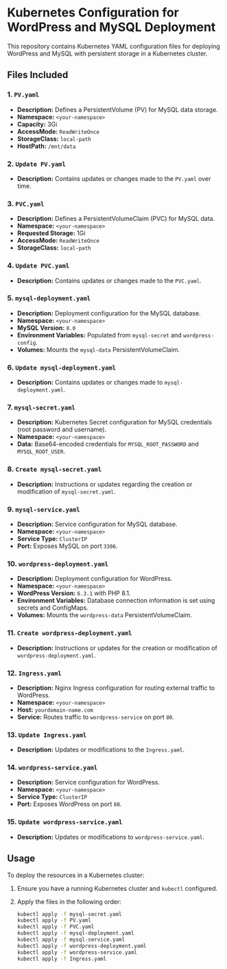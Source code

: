 # Kubernetes Configuration for WordPress and MySQL Deployment

This repository contains Kubernetes YAML configuration files for deploying WordPress and MySQL with persistent storage in a Kubernetes cluster.

## Files Included

### 1. `PV.yaml`
- **Description:** Defines a PersistentVolume (PV) for MySQL data storage.
- **Namespace:** `<your-namespace>`
- **Capacity:** 3Gi
- **AccessMode:** `ReadWriteOnce`
- **StorageClass:** `local-path`
- **HostPath:** `/mnt/data`

### 2. `Update PV.yaml`
- **Description:** Contains updates or changes made to the `PV.yaml` over time.

### 3. `PVC.yaml`
- **Description:** Defines a PersistentVolumeClaim (PVC) for MySQL data.
- **Namespace:** `<your-namespace>`
- **Requested Storage:** 1Gi
- **AccessMode:** `ReadWriteOnce`
- **StorageClass:** `local-path`

### 4. `Update PVC.yaml`
- **Description:** Contains updates or changes made to the `PVC.yaml`.

### 5. `mysql-deployment.yaml`
- **Description:** Deployment configuration for the MySQL database.
- **Namespace:** `<your-namespace>`
- **MySQL Version:** `8.0`
- **Environment Variables:** Populated from `mysql-secret` and `wordpress-config`.
- **Volumes:** Mounts the `mysql-data` PersistentVolumeClaim.

### 6. `Update mysql-deployment.yaml`
- **Description:** Contains updates or changes made to `mysql-deployment.yaml`.

### 7. `mysql-secret.yaml`
- **Description:** Kubernetes Secret configuration for MySQL credentials (root password and username).
- **Namespace:** `<your-namespace>`
- **Data:** Base64-encoded credentials for `MYSQL_ROOT_PASSWORD` and `MYSQL_ROOT_USER`.

### 8. `Create mysql-secret.yaml`
- **Description:** Instructions or updates regarding the creation or modification of `mysql-secret.yaml`.

### 9. `mysql-service.yaml`
- **Description:** Service configuration for MySQL database.
- **Namespace:** `<your-namespace>`
- **Service Type:** `ClusterIP`
- **Port:** Exposes MySQL on port `3306`.

### 10. `wordpress-deployment.yaml`
- **Description:** Deployment configuration for WordPress.
- **Namespace:** `<your-namespace>`
- **WordPress Version:** `6.3.1` with PHP 8.1.
- **Environment Variables:** Database connection information is set using secrets and ConfigMaps.
- **Volumes:** Mounts the `wordpress-data` PersistentVolumeClaim.

### 11. `Create wordpress-deployment.yaml`
- **Description:** Instructions or updates for the creation or modification of `wordpress-deployment.yaml`.

### 12. `Ingress.yaml`
- **Description:** Nginx Ingress configuration for routing external traffic to WordPress.
- **Namespace:** `<your-namespace>`
- **Host:** `yourdomain-name.com`
- **Service:** Routes traffic to `wordpress-service` on port `80`.

### 13. `Update Ingress.yaml`
- **Description:** Updates or modifications to the `Ingress.yaml`.

### 14. `wordpress-service.yaml`
- **Description:** Service configuration for WordPress.
- **Namespace:** `<your-namespace>`
- **Service Type:** `ClusterIP`
- **Port:** Exposes WordPress on port `80`.

### 15. `Update wordpress-service.yaml`
- **Description:** Updates or modifications to `wordpress-service.yaml`.

## Usage

To deploy the resources in a Kubernetes cluster:

1. Ensure you have a running Kubernetes cluster and `kubectl` configured.
2. Apply the files in the following order:

   ```bash
   kubectl apply -f mysql-secret.yaml
   kubectl apply -f PV.yaml
   kubectl apply -f PVC.yaml
   kubectl apply -f mysql-deployment.yaml
   kubectl apply -f mysql-service.yaml
   kubectl apply -f wordpress-deployment.yaml
   kubectl apply -f wordpress-service.yaml
   kubectl apply -f Ingress.yaml
